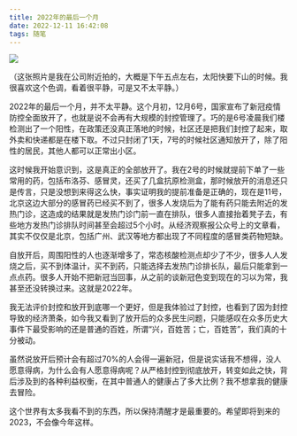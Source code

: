 ```yaml
---
title: 2022年的最后一个月
date: 2022-12-11 16:42:08
tags: 随笔
---
```


![](https://hxy-blog.oss-cn-beijing.aliyuncs.com/images/atk6g-xbdvl.png)

（这张照片是我在公司附近拍的，大概是下午五点左右，太阳快要下山的时候。我很喜欢这个色调，看着很平静，可是又不太平静。）

2022年的最后一个月，并不太平静。这个月初，12月6号，国家宣布了新冠疫情防控全面放开了，也就是说不会再有大规模的封控管理了。巧的是6号凌晨我们楼检测出了一个阳性，在政策还没真正落地的时候，社区还是把我们封控了起来，取外卖和快递都是在楼下取。不过只封闭了1天，7号的时候社区通知放开了，除了阳性的居民，其他人都可以正常出小区。

这时候我开始意识到，这是真正的全部放开了。我在2号的时候就提前下单了一些常用的药，包括布洛芬、感冒灵，还买了几盒抗原检测盒，那时候放开的消息还只是传言，只是没想到来得这么快，事实证明我的提前准备是正确的，现在是11号，北京这边大部分的感冒药已经买不到了，很多人发烧后为了能有药只能去附近的发热门诊，这造成的结果就是发热门诊门前一直在排队，很多人直接抬着凳子去，有些地方发热门诊排队时间甚至会超过5个小时。从经济观察报公众号上的文章看，其实不仅仅是北京，包括广州、武汉等地方都出现了不同程度的感冒类药物短缺。

自放开后，周围阳性的人也逐渐增多了，常态核酸检测点却少了不少，很多人人发烧之后，买不到体温计，买不到药，只能选择去发热门诊排长队，最后只能拿到一点点药。很多人开始不把新冠当回事，从之前的谈新冠色变到现在的习以为常，我甚至还没转换过来。这就是2022年。

我无法评价封控和放开到底哪一个更好，但是我体验过了封控，也看到了因为封控导致的经济萧条，如今我又看到了放开后的众多民生问题，只能感叹在众多历史大事件下最受影响的还是普通的百姓，所谓“兴，百姓苦；亡，百姓苦”，我们真的十分被动。

虽然说放开后预计会有超过70%的人会得一遍新冠，但是说实话我不想得，没人愿意得病，为什么会有人愿意得病呢？从严格封控到彻底放开，转变如此之快，背后涉及到的各种利益权衡，在其中普通人的健康占了多大比例？我不想拿我的健康去冒险。

这个世界有太多我看不到的东西，所以保持清醒才是最重要的。希望即将到来的2023，不会像今年这样。
